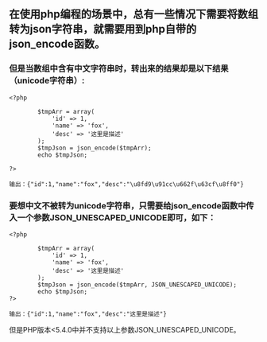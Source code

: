 ## 在使用php编程的场景中，总有一些情况下需要将数组转为json字符串，就需要用到php自带的json_encode函数。

### 但是当数组中含有中文字符串时，转出来的结果却是以下结果（unicode字符串）:

```
<?php

        $tmpArr = array(
            'id' => 1,
            'name' => 'fox',
            'desc' => '这里是描述'
        );
        $tmpJson = json_encode($tmpArr);
        echo $tmpJson;
    
?>
```
```
输出：{"id":1,"name":"fox","desc":"\u8fd9\u91cc\u662f\u63cf\u8ff0"}
```

### 要想中文不被转为unicode字符串，只需要给json_encode函数中传入一个参数JSON_UNESCAPED_UNICODE即可，如下：

```
<?php

        $tmpArr = array(
            'id' => 1,
            'name' => 'fox',
            'desc' => '这里是描述'
        );
        $tmpJson = json_encode($tmpArr, JSON_UNESCAPED_UNICODE);
        echo $tmpJson;
?>
```

```
输出：{"id":1,"name":"fox","desc":"这里是描述"}
```

但是PHP版本<5.4.0中并不支持以上参数JSON_UNESCAPED_UNICODE。
